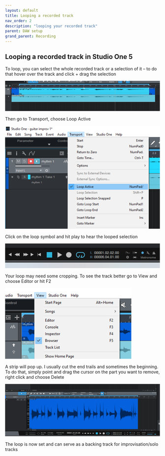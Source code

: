 ```yaml
---
layout: default
title: Looping a recorded track
nav_order: 2
description: "looping your recorded track"
parent: DAW setup
grand_parent: Recording
---
```


## **Looping a recorded track in Studio One 5**

To loop, you can select the whole recorded track or a selection of it – to do that hover over the track and click + drag the selection

 ![Studio One 5 - select section](../../../assets/images/so5_15_loopselect.png)

Then go to Transport, choose Loop Active

 ![Studio One 5 - activate loop](../../../assets/images/so5_16_loopact.png)

Click on the loop symbol and hit play to hear the looped selection

 ![Studio One 5 - loop playback](../../../assets/images/so5_17_playloop.png)

Your loop may need some cropping. To see the track better go to View and choose Editor or hit F2

 ![Studio One 5 - crop loop](../../../assets/images/so5_18_croploop.png)

A strip will pop up. I usually cut the end trails and sometimes the beginning. To do that, simply point and drag the cursor on the part you want to remove, right click and choose Delete

  ![Studio One 5 - loop ready](../../../assets/images/so5_19_zoomed.png)

The loop is now set and can serve as a backing track for improvisation/solo tracks






